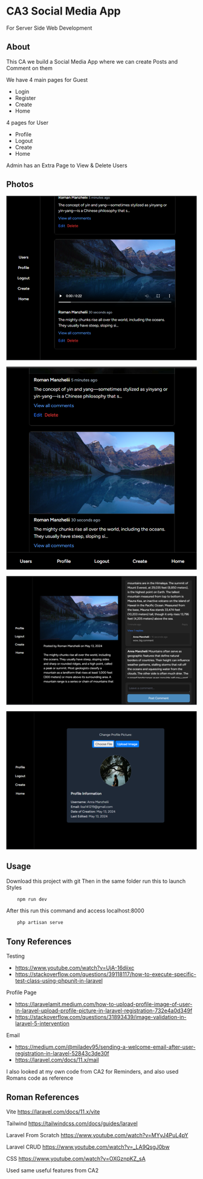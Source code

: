 # CA3 Social Media App

For Server Side Web Development

## About

This CA we build a Social Media App where we can create Posts and Comment on them

We have 4 main pages for Guest
- Login
- Register
- Create
- Home

4 pages for User
- Profile
- Logout
- Create
- Home

Admin has an Extra Page to View & Delete Users

## Photos
![](./public/images/083453.png)

![](./public/images/083725.png)

![](./public/images/084137.png)

![](./public/images/084344.png)
## Usage
Download this project with git
Then in the same folder run this to launch Styles
```bash
    npm run dev
```
After this run this command and access localhost:8000
```bash
    php artisan serve
```

## Tony References

Testing
- https://www.youtube.com/watch?v=UjA-16diixc
- https://stackoverflow.com/questions/39118117/how-to-execute-specific-test-class-using-phpunit-in-laravel

Profile Page
- https://laravelamit.medium.com/how-to-upload-profile-image-of-user-in-laravel-upload-profile-picture-in-laravel-registration-732e4a0d349f
- https://stackoverflow.com/questions/31893439/image-validation-in-laravel-5-intervention

Email
- https://medium.com/@miladev95/sending-a-welcome-email-after-user-registration-in-laravel-52843c3de30f
- https://laravel.com/docs/11.x/mail

I also looked at my own code from CA2 for Reminders, and also used Romans code as reference

## Roman References

Vite https://laravel.com/docs/11.x/vite

Tailwind https://tailwindcss.com/docs/guides/laravel

Laravel From Scratch https://www.youtube.com/watch?v=MYyJ4PuL4pY

Laravel CRUD https://www.youtube.com/watch?v=_LA9QsgJ0bw

CSS https://www.youtube.com/watch?v=OXGznpKZ_sA

Used same useful features from CA2 
